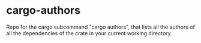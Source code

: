 # cargo-authors
Repo for the cargo subcommand "cargo authors", that lists all the authors
of all the dependencies of the crate in your current working directory.
